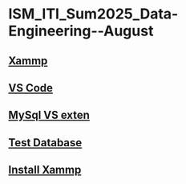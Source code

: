 # ISM_ITI_Sum2025_Data-Engineering--August


[Xammp](https://www.apachefriends.org/)
--
[VS Code](https://code.visualstudio.com/)
--
[MySql VS exten](https://marketplace.visualstudio.com/items?itemName=formulahendry.vscode-mysql)
--
[Test Database](https://dev.mysql.com/doc/employee/en/employees-installation.html)
--
[Install Xammp](https://www.youtube.com/watch?v=YiUKIu_LQuY)
--
